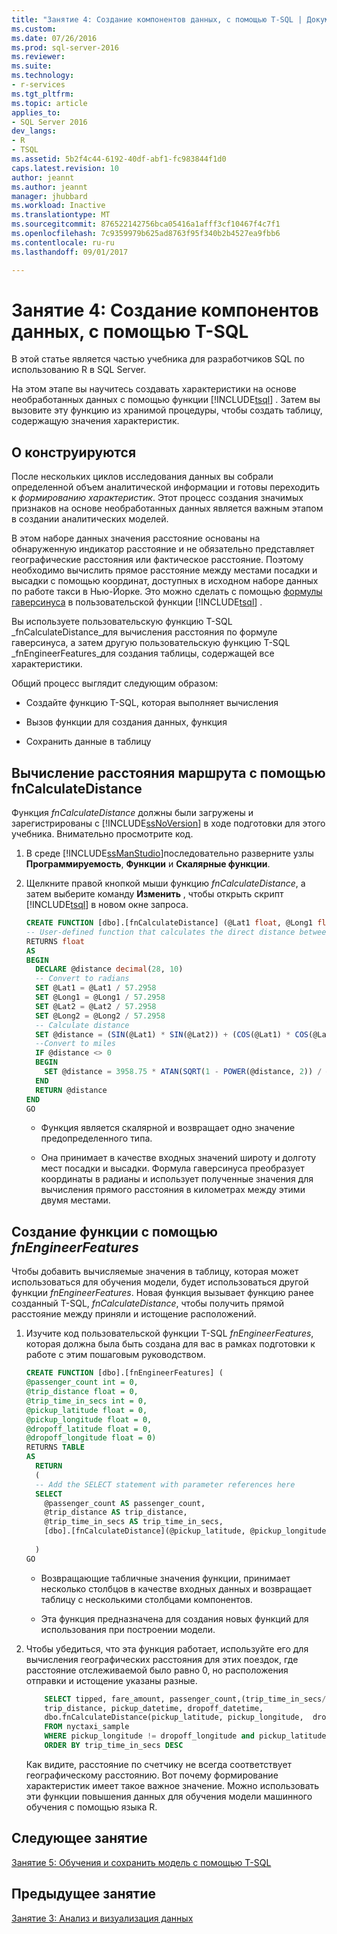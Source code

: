 ```yaml
---
title: "Занятие 4: Создание компонентов данных, с помощью T-SQL | Документы Microsoft"
ms.custom: 
ms.date: 07/26/2016
ms.prod: sql-server-2016
ms.reviewer: 
ms.suite: 
ms.technology:
- r-services
ms.tgt_pltfrm: 
ms.topic: article
applies_to:
- SQL Server 2016
dev_langs:
- R
- TSQL
ms.assetid: 5b2f4c44-6192-40df-abf1-fc983844f1d0
caps.latest.revision: 10
author: jeannt
ms.author: jeannt
manager: jhubbard
ms.workload: Inactive
ms.translationtype: MT
ms.sourcegitcommit: 876522142756bca05416a1afff3cf10467f4c7f1
ms.openlocfilehash: 7c9359979b625ad8763f95f340b2b4527ea9fbb6
ms.contentlocale: ru-ru
ms.lasthandoff: 09/01/2017

---
```

# <a name="lesson-4-create-data-features-using-t-sql"></a>Занятие 4: Создание компонентов данных, с помощью T-SQL

В этой статье является частью учебника для разработчиков SQL по использованию R в SQL Server.

На этом этапе вы научитесь создавать характеристики на основе необработанных данных с помощью функции [!INCLUDE[tsql](../../includes/tsql-md.md)] . Затем вы вызовите эту функцию из хранимой процедуры, чтобы создать таблицу, содержащую значения характеристик.

## <a name="about-feature-engineering"></a>О конструируются

После нескольких циклов исследования данных вы собрали определенной объем аналитической информации и готовы переходить к *формированию характеристик*. Этот процесс создания значимых признаков на основе необработанных данных является важным этапом в создании аналитических моделей.

В этом наборе данных значения расстояние основаны на обнаруженную индикатор расстояние и не обязательно представляет географические расстояния или фактическое расстояние. Поэтому необходимо вычислить прямое расстояние между местами посадки и высадки с помощью координат, доступных в исходном наборе данных по работе такси в Нью-Йорке. Это можно сделать с помощью [формулы гаверсинуса](https://en.wikipedia.org/wiki/Haversine_formula) в пользовательской функции [!INCLUDE[tsql](../../includes/tsql-md.md)] .

Вы используете пользовательскую функцию T-SQL _fnCalculateDistance_для вычисления расстояния по формуле гаверсинуса, а затем другую пользовательскую функцию T-SQL _fnEngineerFeatures_для создания таблицы, содержащей все характеристики.

Общий процесс выглядит следующим образом:

- Создайте функцию T-SQL, которая выполняет вычисления

- Вызов функции для создания данных, функция

- Сохранить данные в таблицу

## <a name="calculate-trip-distance-using-fncalculatedistance"></a>Вычисление расстояния маршрута с помощью fnCalculateDistance

Функция _fnCalculateDistance_ должны были загружены и зарегистрированы с [!INCLUDE[ssNoVersion](../../includes/ssnoversion-md.md)] в ходе подготовки для этого учебника. Внимательно просмотрите код.
  
1. В среде [!INCLUDE[ssManStudio](../../includes/ssmanstudio-md.md)]последовательно разверните узлы **Программируемость**, **Функции** и **Скалярные функции**.   

2. Щелкните правой кнопкой мыши функцию _fnCalculateDistance_, а затем выберите команду **Изменить** , чтобы открыть скрипт [!INCLUDE[tsql](../../includes/tsql-md.md)] в новом окне запроса.
  
    ```SQL
    CREATE FUNCTION [dbo].[fnCalculateDistance] (@Lat1 float, @Long1 float, @Lat2 float, @Long2 float)  
    -- User-defined function that calculates the direct distance between two geographical coordinates.  
    RETURNS float  
    AS  
    BEGIN  
      DECLARE @distance decimal(28, 10)  
      -- Convert to radians  
      SET @Lat1 = @Lat1 / 57.2958  
      SET @Long1 = @Long1 / 57.2958  
      SET @Lat2 = @Lat2 / 57.2958  
      SET @Long2 = @Long2 / 57.2958  
      -- Calculate distance  
      SET @distance = (SIN(@Lat1) * SIN(@Lat2)) + (COS(@Lat1) * COS(@Lat2) * COS(@Long2 - @Long1))  
      --Convert to miles  
      IF @distance <> 0  
      BEGIN  
        SET @distance = 3958.75 * ATAN(SQRT(1 - POWER(@distance, 2)) / @distance);  
      END  
      RETURN @distance  
    END
    GO
    ```
  
    - Функция является скалярной и возвращает одно значение предопределенного типа.
  
    - Она принимает в качестве входных значений широту и долготу мест посадки и высадки. Формула гаверсинуса преобразует координаты в радианы и использует полученные значения для вычисления прямого расстояния в километрах между этими двумя местами.

## <a name="generate-the-features-using-fnengineerfeatures"></a>Создание функции с помощью _fnEngineerFeatures_

Чтобы добавить вычисляемые значения в таблицу, которая может использоваться для обучения модели, будет использоваться другой функции _fnEngineerFeatures_. Новая функция вызывает функцию ранее созданный T-SQL, _fnCalculateDistance_, чтобы получить прямой расстояние между приняли и истощение расположений. 

1. Изучите код пользовательской функции T-SQL _fnEngineerFeatures_, которая должна была быть создана для вас в рамках подготовки к работе с этим пошаговым руководством.
  
    ```SQL
    CREATE FUNCTION [dbo].[fnEngineerFeatures] (  
    @passenger_count int = 0,  
    @trip_distance float = 0,  
    @trip_time_in_secs int = 0,  
    @pickup_latitude float = 0,  
    @pickup_longitude float = 0,  
    @dropoff_latitude float = 0,  
    @dropoff_longitude float = 0)  
    RETURNS TABLE  
    AS
      RETURN
      (
      -- Add the SELECT statement with parameter references here
      SELECT
        @passenger_count AS passenger_count,
        @trip_distance AS trip_distance,
        @trip_time_in_secs AS trip_time_in_secs,
        [dbo].[fnCalculateDistance](@pickup_latitude, @pickup_longitude, @dropoff_latitude, @dropoff_longitude) AS direct_distance
  
      )
    GO
    ```

    + Возвращающие табличные значения функции, принимает несколько столбцов в качестве входных данных и возвращает таблицу с несколькими столбцами компонентов.

    + Эта функция предназначена для создания новых функций для использования при построении модели.

2.  Чтобы убедиться, что эта функция работает, используйте его для вычисления географических расстояния для этих поездок, где расстояние отслеживаемой было равно 0, но расположения отправки и истощение указаны разные.
  
    ```SQL
        SELECT tipped, fare_amount, passenger_count,(trip_time_in_secs/60) as TripMinutes,
        trip_distance, pickup_datetime, dropoff_datetime,
        dbo.fnCalculateDistance(pickup_latitude, pickup_longitude,  dropoff_latitude, dropoff_longitude) AS direct_distance
        FROM nyctaxi_sample
        WHERE pickup_longitude != dropoff_longitude and pickup_latitude != dropoff_latitude and trip_distance = 0
        ORDER BY trip_time_in_secs DESC
    ```
  
    Как видите, расстояние по счетчику не всегда соответствует географическому расстоянию. Вот почему формирование характеристик имеет такое важное значение. Можно использовать эти функции повышения данных для обучения модели машинного обучения с помощью языка R.

## <a name="next-lesson"></a>Следующее занятие

[Занятие 5: Обучения и сохранить модель с помощью T-SQL](../r/sqldev-train-and-save-a-model-using-t-sql.md)

## <a name="previous-lesson"></a>Предыдущее занятие

[Занятие 3: Анализ и визуализация данных](../tutorials/sqldev-explore-and-visualize-the-data.md)


